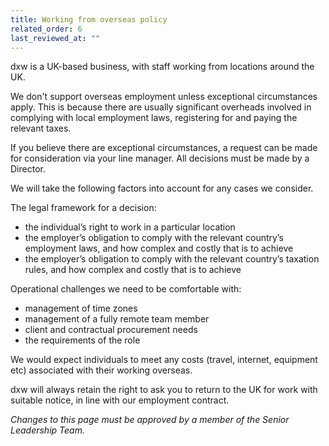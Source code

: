 ```yaml
---
title: Working from overseas policy
related_order: 6
last_reviewed_at: ""
---
```

dxw is a UK-based business, with staff working from locations around the UK.

We don't support overseas employment unless exceptional circumstances apply.
This is because there are usually significant overheads involved in complying
with local employment laws, registering for and paying the relevant taxes.

If you believe there are exceptional circumstances, a request can be made for
consideration via your line manager. All decisions must be made by a Director.

We will take the following factors into account for any cases we consider.

The legal framework for a decision:

* the individual’s right to work in a particular location
* the employer’s obligation to comply with the relevant country’s employment
  laws, and how complex and costly that is to achieve
* the employer’s obligation to comply with the relevant country’s taxation
  rules, and how complex and costly that is to achieve

Operational challenges we need to be comfortable with:

* management of time zones
* management of a fully remote team member
* client and contractual procurement needs
* the requirements of the role

We would expect individuals to meet any costs (travel, internet, equipment etc)
associated with their working overseas.

dxw will always retain the right to ask you to return to the UK for work with
suitable notice, in line with our employment contract.

*Changes to this page must be approved by a member of the Senior Leadership Team.*
